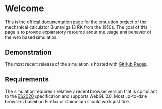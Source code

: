 
# Welcome

This is the official documentation page for the emulation project of the
mechanical calculator Brunsviga 13 RK from the 1950s. The goal of this page is
to provide explanatory resource about the usage and behavior of the web based
simulation.

## Demonstration

The most recent release of the simulation is hosted with [GitHub Pages](https://brunsviga13rk.github.io/emulator).

<!-- <iframe style="width: 100%; height: 16rem" src="https://brunsviga13rk.github.io/emulator"/> -->

## Requirements

The simulation requires a relatively recent browser version that is compliant
to the [ES2020](https://262.ecma-international.org/11.0/) specification and
supports WebGL 2.0. Most up-to-date browsers based on Firefox or Chromium
should work just fine.
